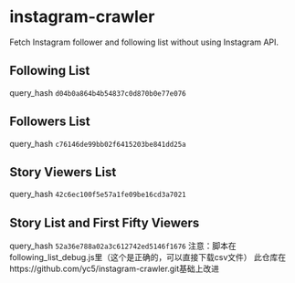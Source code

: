 # instagram-crawler
Fetch Instagram follower and following list without using Instagram API.

## Following List
query_hash ```d04b0a864b4b54837c0d870b0e77e076```

## Followers List
query_hash ```c76146de99bb02f6415203be841dd25a```

## Story Viewers List
query_hash ```42c6ec100f5e57a1fe09be16cd3a7021```

## Story List and First Fifty Viewers
query_hash ```52a36e788a02a3c612742ed5146f1676```
注意：脚本在following_list_debug.js里（这个是正确的，可以直接下载csv文件）
此仓库在https://github.com/yc5/instagram-crawler.git基础上改进

